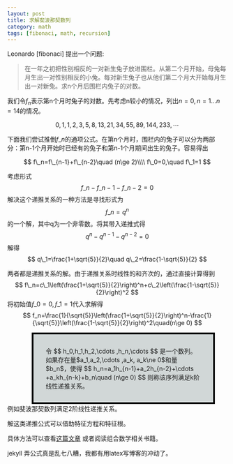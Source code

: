 ```yaml
---
layout: post
title: 求解斐波那契数列
category: math
tags: [fibonaci, math, recursion]
---
```


Leonardo [fibonaci] 提出一个问题:

> 在一年之初把性别相反的一对新生兔子放进围栏。从第二个月开始，母兔每月生出一对性别相反的小兔。每对新生兔子也从他们第二个月大开始每月生出一对新兔。求n个月后围栏内兔子的对数。

我们令$f_n$表示第n个月时兔子的对数。先考虑n较小的情况，列出$n=0,n=1...n=14$的情况。

$$
0,1,1,2,3,5,8,13,21,34,55,89,144,233,\cdots
$$

下面我们尝试推倒$f\_n$的通项公式。在第n个月时，围栏内的兔子可以分为两部分：第n-1个月开始时已经有的兔子和第n-1个月期间出生的兔子。容易得出

$$
f\_n=f\_{n-1}+f\_{n-2}\quad (n\ge 2)\\\\
f\_0=0,\quad f\_1=1
$$

考虑形式
$$
f\_n-f\_{n-1}-f\_{n-2}=0
$$
解决这个递推关系的一种方法是寻找形式为
$$
f\_n=q^n
$$
的一个解，其中q为一个非零数。将其带入递推式得
$$
q^n-q^{n-1}-q^{n-2}=0
$$
解得
$$
q\_1=\frac{1+\sqrt{5}}{2}\quad q\_2=\frac{1-\sqrt{5}}{2}
$$

两者都是递推关系的解。由于递推关系时线性的和齐次的，通过直接计算得到
$$
f\_n=c\_1\left(\frac{1+\sqrt{5}}{2}\right)^n+c\_2\left(\frac{1-\sqrt{5}}{2}\right)^2
$$
将初始值$f\_0=0,f\_1=1$代入求解得
$$
f_n=\frac{1}{\sqrt{5}}\left(\frac{1+\sqrt{5}}{2}\right)^n-\frac{1}{\sqrt{5}}\left(\frac{1-\sqrt{5}}{2}\right)^2\quad(n\ge 0)
$$

<div style="background-color:#D1D7D7; margin-left:4em; margin-right:2em; padding:2em; border:4px #000000 solid">
令
$$
h_0,h_1,h_2,\cdots ,h_n,\cdots
$$
是一个数列。如果存在量$a_1,a_2,\cdots ,a_k, a_k\ne 0$和量$b_n$，使得
$$
h_n=a_1h_{n-1}+a_2h_{n-2}+\cdots +a_kh_{n-k}+b_n\quad (n\ge 0)
$$
则称该序列满足k阶线性递推关系。
</div>
例如斐波那契数列满足2阶线性递推关系。

解这类递推公式可以借助特征方程和特征根。

具体方法可以查看[这篇文章](/DL/ho1.pdf) 或者阅读组合数学相关书籍。

jekyll 弄公式真是乱七八糟，我都有用latex写博客的冲动了。

